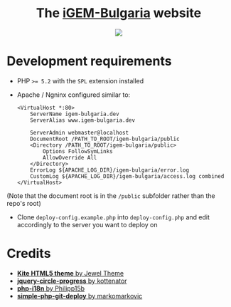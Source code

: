 
<h1 align="center">The <a href="http://igem-bulgaria.com">iGEM-Bulgaria</a> website</h2>
<p align="center">
  <a href="http://igem-bulgaria.com" align="center"><img src="http://igem-bulgaria.com/assets/images/logo_small.png"/></a>
</p>

# Development requirements

- PHP `>= 5.2` with the `SPL` extension installed
- Apache / Ngninx configured similar to:

    ```
    <VirtualHost *:80>
        ServerName igem-bulgaria.dev
        ServerAlias www.igem-bulgaria.dev

        ServerAdmin webmaster@localhost
        DocumentRoot /PATH_TO_ROOT/igem-bulgaria/public
        <Directory /PATH_TO_ROOT/igem-bulgaria/public>
            Options FollowSymLinks
            AllowOverride All
        </Directory>
        ErrorLog ${APACHE_LOG_DIR}/igem-bulgaria/error.log
        CustomLog ${APACHE_LOG_DIR}/igem-bulgaria/access.log combined
    </VirtualHost>
    ```

(Note that the document root is in the `/public` subfolder rather than the repo's root)
- Clone `deploy-config.example.php` into `deploy-config.php` and edit accordingly to the server you want to deploy on

# Credits

- [**Kite HTML5 theme** by Jewel Theme](https://jeweltheme.com/product/kite/)
- [**jquery-circle-progress** by kottenator](https://github.com/kottenator/jquery-circle-progress)
- [**php-i18n** by Philipp15b](https://github.com/Philipp15b/php-i18n)
- [**simple-php-git-deploy** by markomarkovic](https://github.com/markomarkovic/simple-php-git-deploy)
